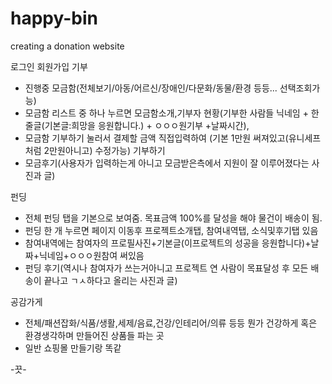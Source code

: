 # happy-bin
creating a donation website

로그인 회원가입
기부
- 진행중 모금함(전체보기/아동/어르신/장애인/다문화/동물/환경 등등... 선택조회가능)
- 모금함 리스트 중 하나 누르면 모금함소개,기부자 현황(기부한 사람들 닉네임 + 한줄글(기본글:희망을 응원합니다.) + ㅇㅇㅇ원기부 +날짜시간), 
- 모금함 기부하기 눌러서 결제할 금액 직접입력하여 (기본 1만원 써져있고(유니세프처럼 2만원아니고) 수정가능) 기부하기
- 모금후기(사용자가 입력하는게 아니고 모금받은측에서 지원이 잘 이루어졌다는 사진과 글)

펀딩
- 전체 펀딩 탭을 기본으로 보여줌. 목표금액 100%를 달성을 해야 물건이 배송이 됨.
- 펀딩 한 개 누르면 페이지 이동후 프로젝트소개탭, 참여내역탭, 소식및후기탭 있음
- 참여내역에는 참여자의 프로필사진+기본글(이프로젝트의 성공을 응원합니다)+날짜+닉네임+ㅇㅇㅇ원참여 써있음
- 펀딩 후기(역시나 참여자가 쓰는거아니고 프로젝트 연 사람이 목표달성 후 모든 배송이 끝나고 ㄱㅅ하다고 올리는 사진과 글)


공감가게
- 전체/패션잡화/식품/생활,세제/음료,건강/인테리어/의류 등등
뭔가 건강하게 혹은 환경생각하며 만들어진 상품들 파는 곳
- 일반 쇼핑몰 만들기랑 똑같

-끗-
